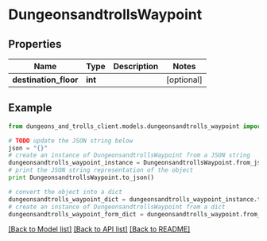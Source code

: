 # DungeonsandtrollsWaypoint


## Properties
Name | Type | Description | Notes
------------ | ------------- | ------------- | -------------
**destination_floor** | **int** |  | [optional] 

## Example

```python
from dungeons_and_trolls_client.models.dungeonsandtrolls_waypoint import DungeonsandtrollsWaypoint

# TODO update the JSON string below
json = "{}"
# create an instance of DungeonsandtrollsWaypoint from a JSON string
dungeonsandtrolls_waypoint_instance = DungeonsandtrollsWaypoint.from_json(json)
# print the JSON string representation of the object
print DungeonsandtrollsWaypoint.to_json()

# convert the object into a dict
dungeonsandtrolls_waypoint_dict = dungeonsandtrolls_waypoint_instance.to_dict()
# create an instance of DungeonsandtrollsWaypoint from a dict
dungeonsandtrolls_waypoint_form_dict = dungeonsandtrolls_waypoint.from_dict(dungeonsandtrolls_waypoint_dict)
```
[[Back to Model list]](../README.md#documentation-for-models) [[Back to API list]](../README.md#documentation-for-api-endpoints) [[Back to README]](../README.md)


